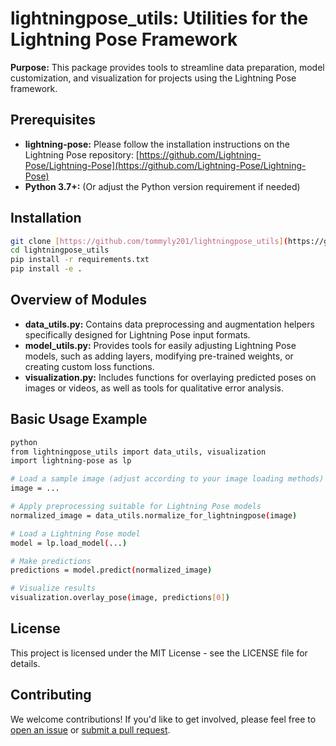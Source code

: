 # lightningpose_utils: Utilities for the Lightning Pose Framework

**Purpose:** This package provides tools to streamline data preparation, model customization, and visualization for projects using the Lightning Pose framework.

## Prerequisites

* **lightning-pose:** Please follow the installation instructions on the Lightning Pose repository: [https://github.com/Lightning-Pose/Lightning-Pose](https://github.com/Lightning-Pose/Lightning-Pose)
* **Python 3.7+:** (Or adjust the Python version requirement if needed)

## Installation

```bash
git clone [https://github.com/tommyly201/lightningpose_utils](https://github.com/tommyly201/lightningpose_utils)
cd lightningpose_utils
pip install -r requirements.txt 
pip install -e . 
```

## Overview of Modules

* **data_utils.py:** Contains data preprocessing and augmentation helpers specifically designed for Lightning Pose input formats.
* **model_utils.py:** Provides tools for easily adjusting Lightning Pose models, such as adding layers, modifying pre-trained weights, or creating custom loss functions.
* **visualization.py:** Includes functions for overlaying predicted poses on images or videos, as well as tools for qualitative error analysis.

## Basic Usage Example
```bash
python
from lightningpose_utils import data_utils, visualization
import lightning-pose as lp

# Load a sample image (adjust according to your image loading methods)
image = ... 

# Apply preprocessing suitable for Lightning Pose models
normalized_image = data_utils.normalize_for_lightningpose(image)

# Load a Lightning Pose model 
model = lp.load_model(...)

# Make predictions
predictions = model.predict(normalized_image)

# Visualize results
visualization.overlay_pose(image, predictions[0]) 
```

## License

This project is licensed under the MIT License - see the LICENSE file for details.

## Contributing 

We welcome contributions! If you'd like to get involved, please feel free to [open an issue](https://docs.github.com/en/issues/tracking-your-work-with-issues/about-issues) or [submit a pull request](https://docs.github.com/articles/creating-a-pull-request). 

